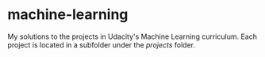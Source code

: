 # machine-learning
My solutions to the projects in Udacity's Machine Learning curriculum.
Each project is located in a subfolder under the *projects* folder. 


